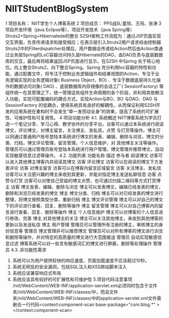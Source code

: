 # NIITStudentBlogSystem
1	项目名称：
NIIT学生个人博客系统
2	项目成员：
PPS战队:童旭、王闯、张涛
3	项目开发环境（java Eclipse等）、项目开发技术（java Spring等）
Struts2+Spring+Hibernatede的整合
S2SH架构工作流程为：通过JSP页面实现交互界面，负责传递请求和接受相应；在表示层引入Struts2用户请求经由控制器Struts2中的Filterdispatcher处理后，用户数据会传递给Action然后由Action类通过业务层Spring的LoC容器访问持久层Hibernate的DAO，由DAO负责与底层数据库的交互，最后再将结果返回JSP页面进行显示。在S2SH 中Spring 处于核心地位。向上整合Struts2，向下整合Spring。Spring 充分利用Ioc容器的特性和功能，通过配置文件，将专注于控制业务逻辑组件和结果视图的Action、专注于业务逻辑实现的业务逻辑对象( Business Object，BO) 、专注于数据底层持久化操作的数据访问对象( DAO) 、底层数据库内存镜像的会话工厂( SessionFactory) 等组件统一在其管理之下，统一管理这些组件生命周期的各个阶段，并利用其依赖注入功能，实现可配置编码的耦合方式，实现Action与BO、BO 与DAO、DAO 与SessionFactory 的低耦合，使得系统具有良好的解耦性，从而保证利用S2SH开发的应用系统在重构时不会发生“牵一发而动全身”的效果，提高了系统的可扩展性、可维护性和可复用性。
4	项目功能分析
4.1.	系统概述
NIIT博客系统为学员打造一个笔记分享、学习心得、教学协作的分享平台。访客可以通过本系统进行阅读博文，评论博文，对博主留言，关注博主、发私信，点赞
与打赏等操作。博主可以同通过普通用户账号登陆本系统进行博文的发表、编辑、删除与浏览，博文的分类、归档，博文评论管理，留言管理，个人信息维护，对
其他博主关注等操作。管理员可以通过管理员账号登陆本系统进行用户管理，博文管理并推荐博文，自动实现敏感信息过滤等操作。
4.2.	功能列表
功能名称	                                 描述	                                                         参与者
阅读博文	                    访客可以进入其他博主博客内并阅读其博文	                                        访客
评论博文	                    访客可以在阅读的博文下方发表评论	                                             访客
对博主留言	                   访客可以在博客内留言区域留言	                                                  访客
关注博主、发私信	             访客可以关注感兴趣的博主来收到其更新，并能对指定博主发送私聊信息	                 访客
点赞与打赏	                   访客可以对使自己受益的博文点赞，也可通过扫描二维码等方式打赏博主	                 访客
博文发表、编辑、删除与浏览	    博主可以发表博文，编辑已经发表的博文，删除和浏览已经发表的博文	                   博主
博文分类、归档	               博主可以对已经发表的博文进行整理，将博文按照类型分类，重新归档	                  博主
博文评论管理	                博主可以对自己的博文下的评论进行查看、回复、删除等操作	                          博主
留言管理	                    博主可以对自己博客内的留言进行查看、回复、删除等操作	                           博主
个人信息维护	                博主可以对博客的个人信息进行修改、完善	                                         博主
对其他博主的关注	            博主可以关注其他博主，来收到其他博客的更新以及发送私信	                           博主
用户管理	                   管理员可以管理所有注册的博主，审核博主的身份信息等	                             管理员
博文管理并可以推荐博文	    管理员可以对所有博客的博文进行浏览和删除等操作，并对特定的高质量的博文进行大范围推送	 管理员
自动实现敏感信息过滤	        博客系统可以对一些含有敏感词汇的博文进行屏蔽，删除等处理操作	                    管理员
4.3.	非功能性需求
1)	系统可以为用户提供较快的响应速度，页面加载速度不应该超过10秒。
2)	系统无明显的安全漏洞，包括SQL注入和XSS跨站脚本注入
3)	系统应该兼容响应式布局
4)	系统应该具有较好的可扩展性和可维护性
5.项目代码注意事项
/niit/WebContent/WEB-INF/application-servlet.xml必须同时包含于文件夹/niit/WebContent/WEB-INF/classes/中，而且文件夹/niit/WebContent/WEB-INF/classes/中的application-servlet.xml文件需删去一行代码<context:component-scan base-package="com.blog.*" > </context:component-scan>